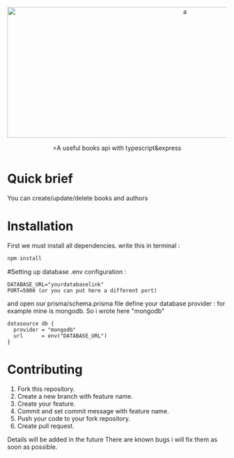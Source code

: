 <p align="center">
<img src="https://i.imgur.com/LWHxXg1.png" alt="a" width="800" height="300"/>
</p>

<p align="center">⚡A useful books api with typescript&express</p>

# Quick brief
You can create/update/delete books and authors

# Installation
First we must install all dependencies. write this in terminal : 
```ts
npm install 
```

#Setting up database
.env configuration : 
```env
DATABASE_URL="yourdatabaselink"
PORT=5000 (or you can put here a different port)
```
and open our prisma/schema.prisma file
define your database provider :
for example mine is mongodb. So i wrote here "mongodb"
```prisma
datasource db {
  provider = "mongodb"
  url      = env("DATABASE_URL")
}
```
# Contributing

1. Fork this repository.
2. Create a new branch with feature name.
3. Create your feature.
4. Commit and set commit message with feature name.
5. Push your code to your fork repository.
6. Create pull request.

Details will be added in the future
There are known bugs i will fix them as soon as possible.

